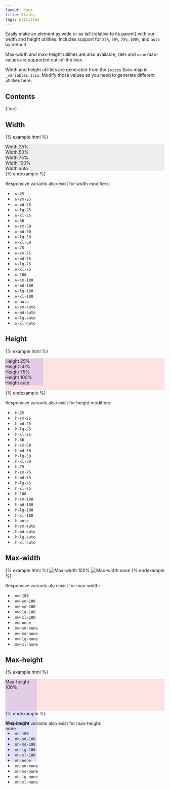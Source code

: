 ```yaml
---
layout: docs
title: Sizing
tags: utilities
---
```


Easily make an element as wide or as tall (relative to its parent) with our width and height utilities. Includes support for `25%`, `50%`, `75%`, `100%`, and `auto` by default.

Max-width and max-height utilities are also available; `100%` and `none` max-values are supported out-of-the-box.

Width and height utilities are generated from the `$sizes` Sass map in `_variables.scss`. Modify those values as you need to generate different utilities here.


## Contents

{:toc}


## Width

{% example html %}
<div class="w-25 p-3" style="background-color: #eee;">Width 25%</div>
<div class="w-50 p-3" style="background-color: #eee;">Width 50%</div>
<div class="w-75 p-3" style="background-color: #eee;">Width 75%</div>
<div class="w-100 p-3" style="background-color: #eee;">Width 100%</div>
<div class="w-auto p-3" style="background-color: #eee;">Width auto</div>
{% endexample %}

Responsive variants also exist for width modifiers:
- `.w-25`
- `.w-sm-25`
- `.w-md-25`
- `.w-lg-25`
- `.w-xl-25`
- `.w-50`
- `.w-sm-50`
- `.w-md-50`
- `.w-lg-50`
- `.w-xl-50`
- `.w-75`
- `.w-sm-75`
- `.w-md-75`
- `.w-lg-75`
- `.w-xl-75`
- `.w-100`
- `.w-sm-100`
- `.w-md-100`
- `.w-lg-100`
- `.w-xl-100`
- `.w-auto`
- `.w-sm-auto`
- `.w-md-auto`
- `.w-lg-auto`
- `.w-xl-auto`


## Height

{% example html %}
<div style="height: 100px; background-color: rgba(255,0,0,0.1);">
  <div class="h-25 d-inline-block" style="width: 120px; background-color: rgba(0,0,255,.1)">Height 25%</div>
  <div class="h-50 d-inline-block" style="width: 120px; background-color: rgba(0,0,255,.1)">Height 50%</div>
  <div class="h-75 d-inline-block" style="width: 120px; background-color: rgba(0,0,255,.1)">Height 75%</div>
  <div class="h-100 d-inline-block" style="width: 120px; background-color: rgba(0,0,255,.1)">Height 100%</div>
  <div class="h-auto d-inline-block" style="width: 120px; background-color: rgba(0,0,255,.1)">Height auto</div>
</div>
{% endexample %}

Responsive variants also exist for height modifiers:
- `.h-25`
- `.h-sm-25`
- `.h-md-25`
- `.h-lg-25`
- `.h-xl-25`
- `.h-50`
- `.h-sm-50`
- `.h-md-50`
- `.h-lg-50`
- `.h-xl-50`
- `.h-75`
- `.h-sm-75`
- `.h-md-75`
- `.h-lg-75`
- `.h-xl-75`
- `.h-100`
- `.h-sm-100`
- `.h-md-100`
- `.h-lg-100`
- `.h-xl-100`
- `.h-auto`
- `.h-sm-auto`
- `.h-md-auto`
- `.h-lg-auto`
- `.h-xl-auto`


## Max-width



{% example html %}
<img class="mw-100" src="//via.placeholder.com/1000x100?text=Max-width:+100%" alt="Max-width 100%">
<img class="ml-0 mw-none" src="//via.placeholder.com/1000x100?text=Max-width:+none" alt="Max-width none">
{% endexample %}

Responsive variants also exist for max-width:
- `.mw-100`
- `.mw-sm-100`
- `.mw-md-100`
- `.mw-lg-100`
- `.mw-xl-100`
- `.mw-none`
- `.mw-sm-none`
- `.mw-md-none`
- `.mw-lg-none`
- `.mw-xl-none`


## Max-height

{% example html %}
<div style="height: 100px; background-color: rgba(255,0,0,0.1);">
  <div class="d-inline-block mh-100" style="width: 100px; height: 130px; background-color: rgba(0,0,255,0.1);">Max-height 100%</div>
  <div class="d-inline-block mh-none" style="width: 100px; height: 130px; background-color: rgba(0,0,255,0.1);">Max-height none</div>
</div>
{% endexample %}

Responsive variants also exist for max-height:
- `.mh-100`
- `.mh-sm-100`
- `.mh-md-100`
- `.mh-lg-100`
- `.mh-xl-100`
- `.mh-none`
- `.mh-sm-none`
- `.mh-md-none`
- `.mh-lg-none`
- `.mh-xl-none`
